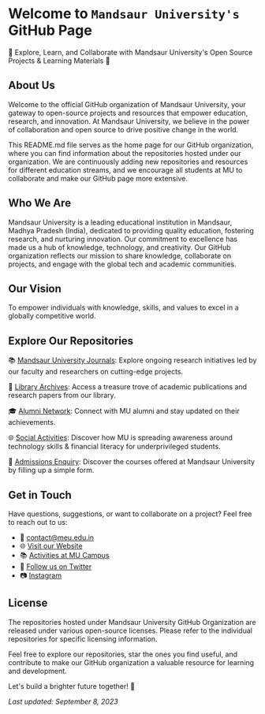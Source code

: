 
# Welcome to `Mandsaur University's` GitHub Page

🚀 Explore, Learn, and Collaborate with Mandsaur University's Open Source Projects & Learning Materials 🚀

## About Us

Welcome to the official GitHub organization of Mandsaur University, your gateway to open-source projects and resources that empower education, research, and innovation. At Mandsaur University, we believe in the power of collaboration and open source to drive positive change in the world.

This README.md file serves as the home page for our GitHub organization, where you can find information about the repositories hosted under our organization. We are continuously adding new repositories and resources for different education streams, and we encourage all students at MU to collaborate and make our GitHub page more extensive.

## Who We Are

Mandsaur University is a leading educational institution in Mandsaur, Madhya Pradesh (India), dedicated to providing quality education, fostering research, and nurturing innovation. Our commitment to excellence has made us a hub of knowledge, technology, and creativity. Our GitHub organization reflects our mission to share knowledge, collaborate on projects, and engage with the global tech and academic communities.

## Our Vision

To empower individuals with knowledge, skills, and values to excel in a globally competitive world.

## Explore Our Repositories

📚 [Mandsaur University Journals](https://www.meu.edu.in/our-journals): Explore ongoing research initiatives led by our faculty and researchers on cutting-edge projects.

📖 [Library Archives](https://www.meu.edu.in/central-library): Access a treasure trove of academic publications and research papers from our library.

🎓 [Alumni Network](https://www.meu.edu.in/mu-alumni-association): Connect with MU alumni and stay updated on their achievements.

🌐 [Social Activities](https://www.meu.edu.in/gyandeep): Discover how MU is spreading awareness around technology skills & financial literacy for underprivileged students.

🔬 [Admissions Enquiry](https://erp.meu.edu.in/anon_studentAdmissionEnquiry.htm): Discover the courses offered at Mandsaur University by filling up a simple form.

<!-- ## How to Contribute

We welcome contributions from students, faculty, and the open-source community. Whether you're a developer, researcher, or just passionate about education, there's a place for you in our community.

1. Fork the repository you want to contribute to.
2. Clone the forked repository to your local machine.
3. Create a new branch for your contribution.
4. Make your changes and commit them.
5. Push your changes to your forked repository.
6. Create a Pull Request (PR) to the original repository.
7. Our maintainers will review your contribution, and once approved, it will be merged. -->

## Get in Touch

Have questions, suggestions, or want to collaborate on a project? Feel free to reach out to us:

- 📧 contact@meu.edu.in
- 🌐 [Visit our Website](https://meu.edu.in)
- 📚 [Activities at MU Campus](https://www.meu.edu.in/campus-activities)
- 📱 [Follow us on Twitter](https://twitter.com/MUmandsaur)
- 📷 [Instagram](https://www.instagram.com/mdsuniv/)
<!-- - 💬 [Join our Discord Community](https://discord.gg/) -->

## License

The repositories hosted under Mandsaur University GitHub Organization are released under various open-source licenses. Please refer to the individual repositories for specific licensing information.

Feel free to explore our repositories, star the ones you find useful, and contribute to make our GitHub organization a valuable resource for learning and development.

Let's build a brighter future together! 🌟

_Last updated: September 8, 2023_

<!--

**Here are some ideas to get you started:**

🙋‍♀️ A short introduction - what is your organization all about?
🌈 Contribution guidelines - how can the community get involved?
👩‍💻 Useful resources - where can the community find your docs? Is there anything else the community should know?
🍿 Fun facts - what does your team eat for breakfast?
🧙 Remember, you can do mighty things with the power of [Markdown](https://docs.github.com/github/writing-on-github/getting-started-with-writing-and-formatting-on-github/basic-writing-and-formatting-syntax)
-->
